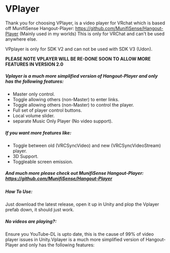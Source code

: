 # VPlayer

Thank you for choosing VPlayer, is a video player for VRchat which is based off MunifiSense Hangout-Player: https://github.com/MunifiSense/Hangout-Player (Mainly used in my worlds) This is only for VRChat and can't be used anywhere else.

VPplayer is only for SDK V2 and can not be used with SDK V3 (Udon).

**PLEASE NOTE VPLAYER WILL BE RE-DONE SOON TO ALLOW MORE FEATURES IN VERSION 2.0**
##### Vplayer is a much more simplified version of Hangout-Player and only has the following features:

- Master only control.
- Toggle allowing others (non-Master) to enter links.
- Toggle allowing others (non-Master) to control the player.
- Full set of player control buttons.
- Local volume slider.
- separate Music Only Player (No video support).

##### If you want more features like:

- Toggle between old (VRCSyncVideo) and new (VRCSyncVideoStream) player.
- 3D Support.
- Toggleable screen emission.

##### And much more please check out MunifiSense Hangout-Player: https://github.com/MunifiSense/Hangout-Player 

##### How To Use:
Just download the latest release, open it up in Unity and plop the Vplayer prefab down, it should just work.

##### No videos are playing?:
Ensure you YouTube-DL is upto date, this is the cause of 99% of video player issues in Unity.Vplayer is a much more simplified version of Hangout-Player and only has the following features:

